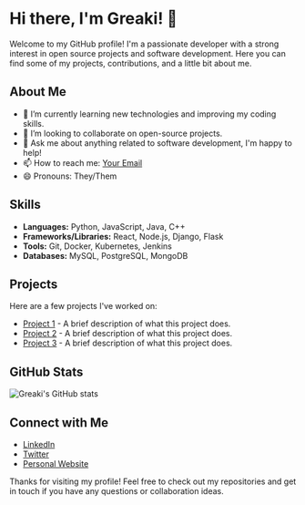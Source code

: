 # Hi there, I'm Greaki! 👋

Welcome to my GitHub profile! I'm a passionate developer with a strong interest in open source projects and software development. Here you can find some of my projects, contributions, and a little bit about me.

## About Me

- 🌱 I’m currently learning new technologies and improving my coding skills.
- 👯 I’m looking to collaborate on open-source projects.
- 💬 Ask me about anything related to software development, I'm happy to help!
- 📫 How to reach me: [Your Email](mailto:your-email@example.com)
- 😄 Pronouns: They/Them

## Skills

- **Languages:** Python, JavaScript, Java, C++
- **Frameworks/Libraries:** React, Node.js, Django, Flask
- **Tools:** Git, Docker, Kubernetes, Jenkins
- **Databases:** MySQL, PostgreSQL, MongoDB

## Projects

Here are a few projects I've worked on:

- [Project 1](https://github.com/Greaki/project1) - A brief description of what this project does.
- [Project 2](https://github.com/Greaki/project2) - A brief description of what this project does.
- [Project 3](https://github.com/Greaki/project3) - A brief description of what this project does.

## GitHub Stats

![Greaki's GitHub stats](https://github-readme-stats.vercel.app/api?username=Greaki&show_icons=true&theme=radical)

## Connect with Me

- [LinkedIn](https://www.linkedin.com/in/your-linkedin-profile)
- [Twitter](https://twitter.com/your-twitter-handle)
- [Personal Website](https://your-website.com)

Thanks for visiting my profile! Feel free to check out my repositories and get in touch if you have any questions or collaboration ideas.
